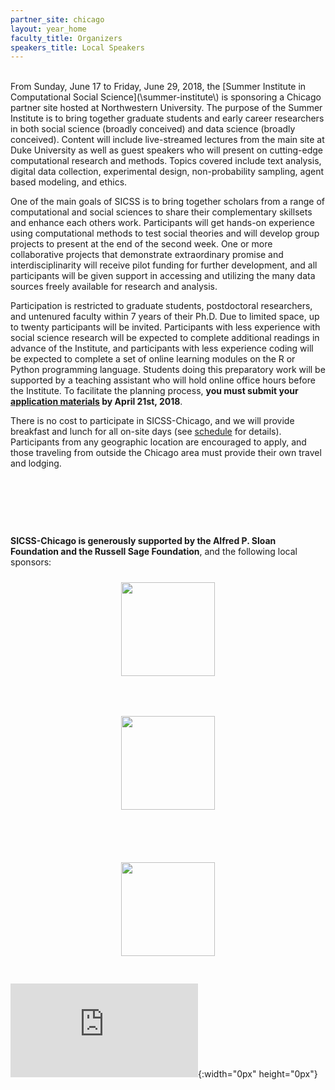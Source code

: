```yaml
---
partner_site: chicago
layout: year_home
faculty_title: Organizers
speakers_title: Local Speakers
---
```



<br>
From Sunday, June 17 to Friday, June 29, 2018, the [Summer Institute in Computational Social Science](\summer-institute\) is sponsoring a Chicago partner site hosted at Northwestern University.  The purpose of the Summer Institute is to bring together graduate students and early career researchers in both social science (broadly conceived) and data science (broadly conceived).  Content will include live-streamed lectures from the main site at Duke University as well as guest speakers who will present on cutting-edge computational research and methods.  Topics covered include text analysis, digital data collection, experimental design, non-probability sampling, agent based modeling, and ethics.

One of the main goals of SICSS is to bring together scholars from a range of computational and social sciences to share their complementary skillsets and enhance each others work.  Participants will get hands-on experience using computational methods to test social theories and will develop group projects to present at the end of the second week.  One or more collaborative projects that demonstrate extraordinary promise and interdisciplinarity will receive pilot funding for further development, and all participants will be given support in accessing and utilizing the many data sources freely available for research and analysis.

Participation is restricted to graduate students, postdoctoral researchers, and untenured faculty within 7 years of their Ph.D. Due to limited space, up to twenty participants will be invited. Participants with less experience with social science research will be expected to complete additional readings in advance of the Institute, and participants with less experience coding will be expected to complete a set of online learning modules on the R or Python programming language. Students doing this preparatory work will be supported by a teaching assistant who will hold online office hours before the Institute.  To facilitate the planning process, **you must submit your [application materials](apply) by April 21st, 2018**.

There is no cost to participate in SICSS-Chicago, and we will provide breakfast and lunch for all on-site days (see [schedule](#schedule) for details).  Participants from any geographic location are encouraged to apply, and those traveling from outside the Chicago area must provide their own travel and lodging.

&nbsp;  

&nbsp;  

&nbsp;  

**SICSS-Chicago is generously supported by the Alfred P. Sloan Foundation and the Russell Sage Foundation**, 
and the following local sponsors:
<center><div>
<a href="https://wiki.communitydata.cc" target="_"><img src="https://wiki.communitydata.cc/upload/b/b1/CDSC_logo-text.svg" height="150px" style="padding:10px;"></a>

<a href="http://sonic.northwestern.edu/" target="_"><img src="http://sonic.northwestern.edu/wp-content/uploads/2012/12/soniclogo1.png" height="150px" style="padding:40px;"></a>

<a href="https://www.nico.northwestern.edu/" target="_"><img src="https://www.kellogg.northwestern.edu/~/media/Images/news-events/conference/ic2s2/logo-NICO.ashx" height="150px" style="padding:30px;"></a>
</div></center>

![My helpful screenshot](http://www.reliablecounter.com/count.php?page=76362508&digit=style/plain/10/&reloads=0){:width="0px" height="0px"}